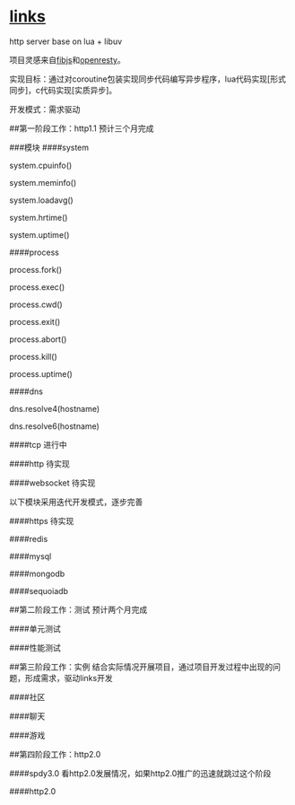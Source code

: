 # [links](https://github.com/coordcn/links)
http server base on lua + libuv

项目灵感来自[fibjs](http://fibjs.org/)和[openresty](http://openresty.org/)。

实现目标：通过对coroutine包装实现同步代码编写异步程序，lua代码实现[形式同步]，c代码实现[实质异步]。

开发模式：需求驱动

##第一阶段工作：http1.1 预计三个月完成

###模块
####system

system.cpuinfo()

system.meminfo()

system.loadavg()

system.hrtime()

system.uptime()

####process

process.fork()

process.exec()

process.cwd()

process.exit()

process.abort()

process.kill()

process.uptime()

####dns

dns.resolve4(hostname)

dns.resolve6(hostname)

####tcp 进行中

####http 待实现

####websocket 待实现

以下模块采用迭代开发模式，逐步完善

####https 待实现

####redis

####mysql

####mongodb

####sequoiadb

##第二阶段工作：测试 预计两个月完成

####单元测试

####性能测试

##第三阶段工作：实例 结合实际情况开展项目，通过项目开发过程中出现的问题，形成需求，驱动links开发

####社区

####聊天

####游戏

##第四阶段工作：http2.0

####spdy3.0 看http2.0发展情况，如果http2.0推广的迅速就跳过这个阶段

####http2.0





